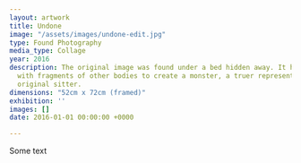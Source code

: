 ```yaml
---
layout: artwork
title: Undone
image: "/assets/images/undone-edit.jpg"
type: Found Photography
media_type: Collage
year: 2016
description: The original image was found under a bed hidden away. It has been covered
  with fragments of other bodies to create a monster, a truer representation of the
  original sitter.
dimensions: "​52cm x 72cm (framed)"
exhibition: ''
images: []
date: 2016-01-01 00:00:00 +0000

---
```

Some text